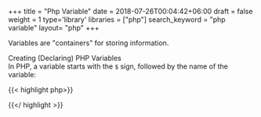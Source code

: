 +++
title = "Php Variable"
date = 2018-07-26T00:04:42+06:00
draft = false
weight = 1
type='library'
libraries = ["php"]
search_keyword = "php variable"
layout= "php"
+++

Variables are "containers" for storing information.      

Creating (Declaring) PHP Variables    
In PHP, a variable starts with the `$` sign, followed by the name of the variable:     

{{< highlight php>}}
<?php
$txt = "Hello world!";
$x = 5;
$y = 10.5;
?>
{{</ highlight >}}

